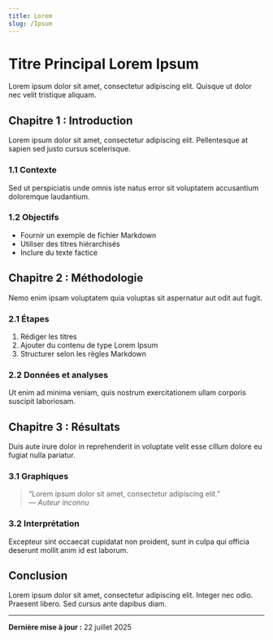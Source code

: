 ```yaml
---
title: Lorem
slug: /Ipsum
---
```


# Titre Principal Lorem Ipsum

Lorem ipsum dolor sit amet, consectetur adipiscing elit. Quisque ut dolor nec velit tristique aliquam.

## Chapitre 1 : Introduction

Lorem ipsum dolor sit amet, consectetur adipiscing elit. Pellentesque at sapien sed justo cursus scelerisque.

### 1.1 Contexte

Sed ut perspiciatis unde omnis iste natus error sit voluptatem accusantium doloremque laudantium.

### 1.2 Objectifs

- Fournir un exemple de fichier Markdown
- Utiliser des titres hiérarchisés
- Inclure du texte factice

## Chapitre 2 : Méthodologie

Nemo enim ipsam voluptatem quia voluptas sit aspernatur aut odit aut fugit.

### 2.1 Étapes

1. Rédiger les titres
2. Ajouter du contenu de type Lorem Ipsum
3. Structurer selon les règles Markdown

### 2.2 Données et analyses

Ut enim ad minima veniam, quis nostrum exercitationem ullam corporis suscipit laboriosam.

## Chapitre 3 : Résultats

Duis aute irure dolor in reprehenderit in voluptate velit esse cillum dolore eu fugiat nulla pariatur.

### 3.1 Graphiques

> “Lorem ipsum dolor sit amet, consectetur adipiscing elit.”  
> — *Auteur inconnu*

### 3.2 Interprétation

Excepteur sint occaecat cupidatat non proident, sunt in culpa qui officia deserunt mollit anim id est laborum.

## Conclusion

Lorem ipsum dolor sit amet, consectetur adipiscing elit. Integer nec odio. Praesent libero. Sed cursus ante dapibus diam.

---

**Dernière mise à jour :** 22 juillet 2025